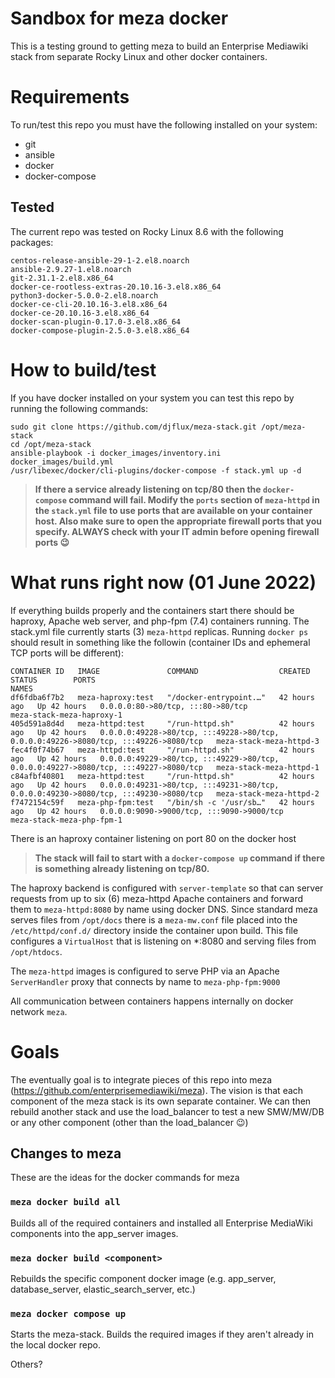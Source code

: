 # Sandbox for meza docker

This is a testing ground to getting meza to build an Enterprise Mediawiki
stack from separate Rocky Linux and other docker containers.

# Requirements

To run/test this repo you must have the following installed on your system:

* git
* ansible
* docker
* docker-compose

## Tested

The current repo was tested on Rocky Linux 8.6 with the following packages:

```
centos-release-ansible-29-1-2.el8.noarch
ansible-2.9.27-1.el8.noarch
git-2.31.1-2.el8.x86_64
docker-ce-rootless-extras-20.10.16-3.el8.x86_64
python3-docker-5.0.0-2.el8.noarch
docker-ce-cli-20.10.16-3.el8.x86_64
docker-ce-20.10.16-3.el8.x86_64
docker-scan-plugin-0.17.0-3.el8.x86_64
docker-compose-plugin-2.5.0-3.el8.x86_64
```

# How to build/test

If you have docker installed on your system you can test this repo by running
the following commands:

```
sudo git clone https://github.com/djflux/meza-stack.git /opt/meza-stack
cd /opt/meza-stack
ansible-playbook -i docker_images/inventory.ini docker_images/build.yml 
/usr/libexec/docker/cli-plugins/docker-compose -f stack.yml up -d
```


> **If there a service already listening on tcp/80 then the `docker-compose` 
> command will fail. Modify the `ports` section of `meza-httpd` in the `stack.yml`
> file to use ports that are available on your container host. Also make sure
> to open the appropriate firewall ports that you specify. ALWAYS check with 
> your IT admin before opening firewall ports :wink:**

# What runs right now (01 June 2022)

If everything builds properly and the containers start there should be haproxy,
Apache web server, and php-fpm (7.4) containers running. The stack.yml file
currently starts (3) `meza-httpd` replicas. Running `docker ps` should result
in something like the followin (container IDs and ephemeral TCP ports will be
different):

```
CONTAINER ID   IMAGE               COMMAND                  CREATED        STATUS        PORTS                                                                                  NAMES
df6fdba6f7b2   meza-haproxy:test   "/docker-entrypoint.…"   42 hours ago   Up 42 hours   0.0.0.0:80->80/tcp, :::80->80/tcp                                                      meza-stack-meza-haproxy-1
405d591a8d4d   meza-httpd:test     "/run-httpd.sh"          42 hours ago   Up 42 hours   0.0.0.0:49228->80/tcp, :::49228->80/tcp, 0.0.0.0:49226->8080/tcp, :::49226->8080/tcp   meza-stack-meza-httpd-3
fec4f0f74b67   meza-httpd:test     "/run-httpd.sh"          42 hours ago   Up 42 hours   0.0.0.0:49229->80/tcp, :::49229->80/tcp, 0.0.0.0:49227->8080/tcp, :::49227->8080/tcp   meza-stack-meza-httpd-1
c84afbf40801   meza-httpd:test     "/run-httpd.sh"          42 hours ago   Up 42 hours   0.0.0.0:49231->80/tcp, :::49231->80/tcp, 0.0.0.0:49230->8080/tcp, :::49230->8080/tcp   meza-stack-meza-httpd-2
f7472154c59f   meza-php-fpm:test   "/bin/sh -c '/usr/sb…"   42 hours ago   Up 42 hours   0.0.0.0:9090->9000/tcp, :::9090->9000/tcp                                              meza-stack-meza-php-fpm-1
```

There is an haproxy container listening on port 80 on the docker host 

> **The stack will fail to start with a `docker-compose up` command if there is 
> something already listening on tcp/80.**

The haproxy backend is configured with `server-template` so that can server
requests from up to six (6) meza-httpd Apache containers and forward them to
`meza-httpd:8080` by name using docker DNS. Since standard meza serves files
from `/opt/docs` there is a `meza-mw.conf` file placed into the `/etc/httpd/conf.d/`
directory inside the container upon build. This file configures a `VirtualHost`
that is listening on *:8080 and serving files from `/opt/htdocs`.

The `meza-httpd` images is configured to serve PHP via an Apache `ServerHandler`
proxy that connects by name to `meza-php-fpm:9000`

All communication between containers happens internally on docker network `meza`.

# Goals

The eventually goal is to integrate pieces of this repo into meza (https://github.com/enterprisemediawiki/meza). 
The vision is that each component of the meza stack is its own separate 
container. We can then rebuild another stack and use the load_balancer to
test a new SMW/MW/DB or any other component (other than the load_balancer :wink:)

## Changes to meza
These are the ideas for the docker commands for meza

### `meza docker build all`
Builds all of the required containers and installed all Enterprise MediaWiki components into the app_server images.

### `meza docker build <component>`
Rebuilds the specific component docker image (e.g. app_server, database_server, elastic_search_server, etc.)

### `meza docker compose up`
Starts the meza-stack. Builds the required images if they aren't already in the local docker repo.

Others?

